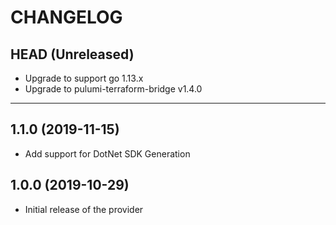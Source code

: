 CHANGELOG
=========

## HEAD (Unreleased)
* Upgrade to support go 1.13.x
* Upgrade to pulumi-terraform-bridge v1.4.0

---

## 1.1.0 (2019-11-15)
* Add support for DotNet SDK Generation

## 1.0.0 (2019-10-29)
* Initial release of the provider
